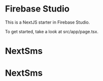 # Firebase Studio

This is a NextJS starter in Firebase Studio.

To get started, take a look at src/app/page.tsx.
# NextSms
# NextSms
